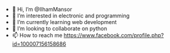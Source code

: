 - 👋 Hi, I’m @IlhamMansor
- 👀 I’m interested in electronic and programming
- 🌱 I’m currently learning web development
- 💞️ I’m looking to collaborate on python
- 📫 How to reach me https://www.facebook.com/profile.php?id=100007156158686

<!---
IlhamMansor/IlhamMansor is a ✨ special ✨ repository because its `README.md` (this file) appears on your GitHub profile.
You can click the Preview link to take a look at your changes.
--->
